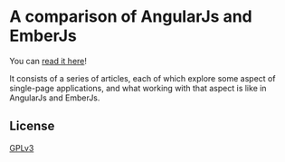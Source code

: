 # A comparison of AngularJs and EmberJs

You can [read it here](http://angularjs-emberjs-compare.bguiz.com/ "A comparison of AngularJs and EmberJs")!

It consists of a series of articles,
each of which explore some aspect of single-page applications,
and what working with that aspect is like in AngularJs and EmberJs.

## License

[GPLv3](https://github.com/bguiz/angular-ember-compare/blob/master/LICENSE)
